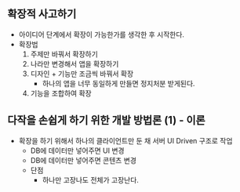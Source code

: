 ## 확장적 사고하기

- 아이디어 단계에서 확장이 가능한가를 생각한 후 시작한다.
- 확장법
  1. 주제만 바꿔서 확장하기
  2. 나라만 변경해서 앱을 확장하기
  3. 디자인 + 기능만 조금씩 바꿔서 확장
     - 하나의 앱을 너무 동일하게 만들면 정지처분 받게된다.
  4. 기능을 조합하여 확장

## 다작을 손쉽게 하기 위한 개발 방법론 (1) - 이론

- 확장을 하기 위해서 하나의 클라이언트만 둔 채 서버 UI Driven 구조로 작업
  - DB에 데이터만 넣어주면 UI 변경
  - DB에 데이터만 넣어주면 콘텐츠 변경
  - 단점
    - 하나만 고장나도 전체가 고장난다.
